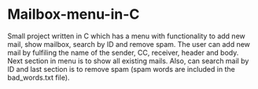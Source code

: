 # Mailbox-menu-in-C
Small project written in C which has a menu with functionality to add new mail, show mailbox, search by ID and remove spam. 
The user can add new mail by fulfiling the name of the sender, CC, receiver, header and body. Next section in menu is to show all existing mails. Also, can search mail by ID and last section is to remove spam (spam words are included in the bad_words.txt file).

